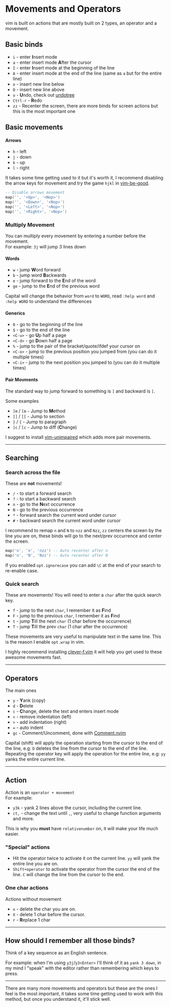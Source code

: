 # Movements and Operators
vim is built on actions that are mostly built on 2 types, an operator and a movement.

## Basic binds
* `i` - enter **I**nsert mode
* `a` - enter insert mode **A**fter the cursor
* `I` - enter **I**nsert mode at the beginning of the line
* `A` - enter insert mode at the end of the line (same as `a` but for the entire line)
* `o` - insert new line below
* `O` - insert new line above
* `u` - **U**ndo, check out [undotree](https://github.com/mbbill/undotree)
* `Ctrl-r` - **R**edo
* `zz` - Recenter the screen, there are more binds for screen actions but this is the most important one

## Basic movements
#### Arrows
* `h` - left
* `j` - down
* `k` - up
* `l` - right

It takes some time getting used to it but it's worth it, I recommend disabling the arrow keys for movement and try the game `hjkl` in [vim-be-good](https://github.com/ThePrimeagen/vim-be-good).

```lua
-- Disable arrows movement
map('', '<Up>', '<Nop>')
map('', '<Down>', '<Nop>')
map('', '<Left>', '<Nop>')
map('', '<Right>', '<Nop>')
```

### Multiply Movement
You can multiply every movement by entering a number before the movement. \
For example: `3j` will jump 3 lines down

#### Words
* `w` - jump **W**ord forward
* `b` - jump word **B**ackwards
* `e` - jump forward to the **E**nd of the word
* `ge` - jump to the **E**nd of the previous word

Capital will change the behavior from `word` to `WORD`, read `:help word` and `:help WORD` to understand the differences

#### Generics
* `0` - go to the beginning of the line
* `$` - go to the end of the line
* `<C-u>` - go **U**p half a page
* `<C-d>` - go **D**own half a page
* `%` - jump to the pair of the bracket/quote/ifdef your cursor on
* `<C-o>` - jump to the previous position you jumped from (you can do it multiple times)
* `<C-i>` - jump to the next position you jumped to (you can do it multiple times)

#### Pair Movments
The standard way to jump forward to something is `]` and backward is `[`.

Some examples
* `]m` / `[m` - Jump to **M**ethod
* `]]` / `[[` - Jump to section
* `}` / `{` - Jump to paragraph
* `]c` / `[c` - Jump to diff (**C**hange)

I suggest to install [vim-unimpaired](https://github.com/tpope/vim-unimpaired) which adds more pair movements.

---

## Searching
### Search across the file
These are **not** movements!
* `/` - to start a forward search
* `?` - to start a backward search
* `n` - go to the **N**ext occurrence
* `N` - go to the previous occurrence
* `*` - forward search the current word under cursor
* `#` - backward search the current word under cursor

I recommend to remap `n` and `N` to `nzz` and `Nzz`, `zz` centers the screen by the line you are on, these binds will go to the next/prev occurrence and center the screen.
```lua
map('n', 'n', 'nzz') -- Auto recenter after n
map('n', 'N', 'Nzz') -- Auto recenter after N
```

If you enabled `opt.ignorecase` you can add `\C` at the end of your search to re-enable case.

### Quick search
These are movements! You will need to enter a `char` after the quick search key.
* `f` - jump to the next `char`, I remember it as **F**ind
* `F` - jump to the previous `char`, I remember it as **F**ind
* `t` - jump **T**ill the next `char` (1 char before the occurrence)
* `T` - jump **T**ill the prev `char` (1 char after the occurrence)

These movements are very useful to manipulate text in the same line. This is the reason I enable `opt.wrap` in vim.

I highly recommend installing [clever-f.vim](https://github.com/rhysd/clever-f.vim) it will help you get used to these awesome movements fast.

---

## Operators
The main ones
* `y` - **Y**ank (copy)
* `d` - **D**elete
* `c` - **C**hange, delete the text and enters insert mode
* `<` - remove indentation (left)
* `>` - add indentation (right)
* `=` - auto indent
* `gc` - Comment/Uncomment, done with [Comment.nvim](https://github.com/numToStr/Comment.nvim)

Capital (shift) will apply the operation starting from the cursor to the end of the line, e.g: `D` deletes the line from the cursor to the end of the line. \
Repeating the operator key will apply the operation for the entire line, e.g: `yy` yanks the entire current line.

---

## Action
Action is an `operator + movement` \
For example: 
* `y3k` - yank 2 lines above the cursor, including the current line.
* `ct,` - change the text until `,`, very useful to change function arguments and more.

This is why you **must** have `relativenumber` on, it will make your life much easier.

### "Special" actions
* Hit the operator twice to activate it on the current line. `yy` will yank the entire line you are on.
* `Shift+operator` to activate the operator from the cursor the end of the line. `C` will change the line from the cursor to the end.

### One char actions
Actions without movement
* `x` - delete the char you are on.
* `X` - delete 1 char before the cursor.
* `r` - **R**eplace 1 char

---

## How should I remember all those binds?
Think of a key sequence as an English sentence.

For example: when I'm using `y3j`/`y3<Enter>` I'll think of it as `yank 3 down`, in my mind I "speak" with the editor rather than remembering which keys to press.

---

There are many more movements and operators but these are the ones I feel is the most important, it takes some time getting used to work with this method, but once you understand it, it'll stick well.
